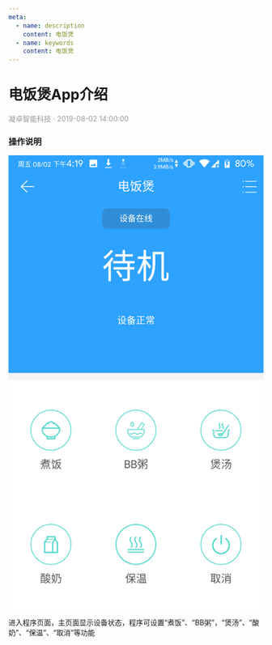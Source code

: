 ```yaml
---
meta:
  - name: description
    content: 电饭煲
  - name: keywords
    content: 电饭煲
---
```


# 电饭煲App介绍
<p style="color: #999">凝卓智能科技 · 2019-08-02 14:00:00<p>

### 操作说明

![RiceCooker.png](./ricecooker/RiceCooker.png)

进入程序页面，主页面显示设备状态，程序可设置“煮饭”、“BB粥”，“煲汤”、“酸奶”、“保温”、“取消”等功能